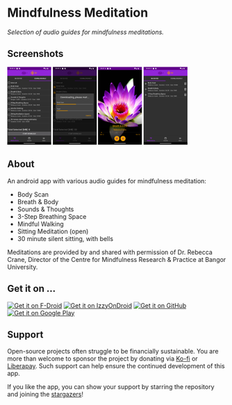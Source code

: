 # Mindfulness Meditation
_Selection of audio guides for mindfulness meditations._

## Screenshots

<p float="center">
  <img src="https://github.com/vbresan/MindfulnessMeditation/blob/master/metadata/en-US/images/phoneScreenshots/1.png" width="20%" alt="Screenshot downloadable meditations" title="Screenshot downloadable meditations" />
  <img src="https://github.com/vbresan/MindfulnessMeditation/blob/master/metadata/en-US/images/phoneScreenshots/2.png" width="20%" alt="Screenshot downloading meditations" title="Screenshot downloading meditations" />
  <img src="https://github.com/vbresan/MindfulnessMeditation/blob/master/metadata/en-US/images/phoneScreenshots/4.png" width="20%" alt="Screenshot on-device meditations" title="Screenshot on-device meditations" />
  <img src="https://github.com/vbresan/MindfulnessMeditation/blob/master/metadata/en-US/images/phoneScreenshots/3.png" width="20%" alt="Screenshot meditation player" title="Screenshot meditation player" />
</p>

## About

An android app with various audio guides for mindfulness meditation:

* Body Scan
* Breath & Body
* Sounds & Thoughts
* 3-Step Breathing Space
* Mindful Walking
* Sitting Meditation (open)
* 30 minute silent sitting, with bells

Meditations are provided by and shared with permission of Dr. Rebecca Crane, Director of the Centre for Mindfulness Research & Practice at Bangor University.

## Get it on ...

[<img src="https://fdroid.gitlab.io/artwork/badge/get-it-on.png"
     alt="Get it on F-Droid"
     height="80">](https://f-droid.org/packages/biz.binarysolutions.mindfulnessmeditation/)
[<img src="https://gitlab.com/IzzyOnDroid/repo/-/raw/master/assets/IzzyOnDroid.png"
     alt="Get it on IzzyOnDroid"
     height="80">](https://apt.izzysoft.de/fdroid/index/apk/biz.binarysolutions.mindfulnessmeditation)
[<img src="https://raw.githubusercontent.com/andOTP/andOTP/master/assets/badges/get-it-on-github.png"
     alt="Get it on GitHub"
     height="80">](https://github.com/vbresan/MindfulnessMeditation/releases/latest)
[<img src="https://play.google.com/intl/en_us/badges/images/generic/en-play-badge.png"
     alt="Get it on Google Play"
     height="80">](https://play.google.com/store/apps/details?id=biz.binarysolutions.mindfulnessmeditation)

## Support

Open-source projects often struggle to be financially sustainable. You are more than welcome to sponsor the project by donating via [Ko-fi](https://ko-fi.com/vbresan) or [Liberapay](https://liberapay.com/vbresan). Such support can help ensure the continued development of this app.

If you like the app, you can show your support by starring the repository and joining the [stargazers](https://github.com/vbresan/MindfulnessMeditation/stargazers)!